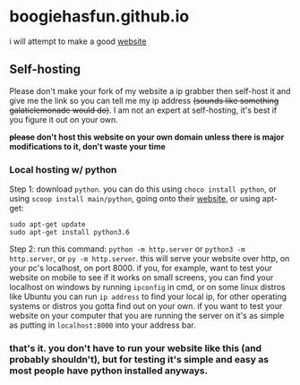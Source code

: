 # boogiehasfun.github.io
i will attempt to make a good [website](https://boogiehasfun.github.io)

## Self-hosting
Please don't make your fork of my website a ip grabber then self-host it and give me the link so you can tell me my ip address ~~(sounds like something galaticlemonade would do)~~. I am not an expert at self-hosting, it's best if you figure it out on your own. <br>

**~~please~~ don't host this website on your own domain unless there is major modifications to it, don't waste your time**

### Local hosting w/ python
Step 1: download `python`. you can do this using `choco install python`, or using `scoop install main/python`, going onto their [website](https://www.python.org/downloads/), or using apt-get:
```
sudo apt-get update
sudo apt-get install python3.6
```

Step 2: run this command: `python -m http.server` or `python3 -m http.server`, or `py -m http.server`. this will serve your website over http, on your pc's localhost, on port 8000. if you, for example, want to test your website on mobile to see if it works on small screens, you can find your localhost on windows by running `ipconfig` in cmd, or on some linux distros like Ubuntu you can run `ip address` to find your local ip, for other operating systems or distros you gotta find out on your own. if you want to test your website on your computer that you are running the server on it's as simple as putting in `localhost:8000` into your address bar.

### that's it. you don't have to run your website like this (and probably shouldn't), but for testing it's simple and easy as most people have python installed anyways.

